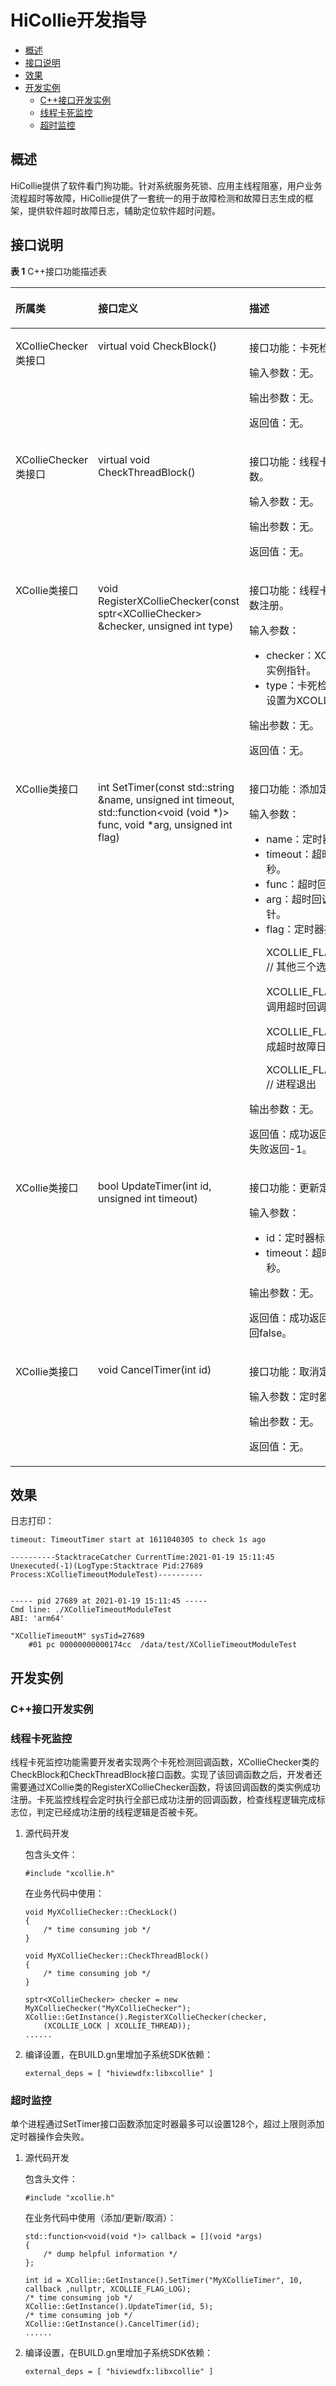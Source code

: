 # HiCollie开发指导<a name="ZH-CN_TOPIC_0000001231255509"></a>

-   [概述](#section3432134085116)
-   [接口说明](#section139261151145116)
-   [效果](#section1589120102458)
-   [开发实例](#section13905646534)
    -   [C++接口开发实例](#section9797199145316)
    -   [线程卡死监控](#section1734221332)
    -   [超时监控](#section2186947140)


## 概述<a name="section3432134085116"></a>

HiCollie提供了软件看门狗功能。针对系统服务死锁、应用主线程阻塞，用户业务流程超时等故障，HiCollie提供了一套统一的用于故障检测和故障日志生成的框架，提供软件超时故障日志，辅助定位软件超时问题。

## 接口说明<a name="section139261151145116"></a>

**表 1**  C++接口功能描述表

<a name="table19452225011"></a>
<table><thead align="left"><tr id="row1517803543518"><th class="cellrowborder" valign="top" width="19.698030196980305%" id="mcps1.2.4.1.1"><p id="p484763319529"><a name="p484763319529"></a><a name="p484763319529"></a>所属类</p>
</th>
<th class="cellrowborder" valign="top" width="35.82641735826417%" id="mcps1.2.4.1.2"><p id="p1684719339523"><a name="p1684719339523"></a><a name="p1684719339523"></a>接口定义</p>
</th>
<th class="cellrowborder" valign="top" width="44.47555244475552%" id="mcps1.2.4.1.3"><p id="p284773315220"><a name="p284773315220"></a><a name="p284773315220"></a>描述</p>
</th>
</tr>
</thead>
<tbody><tr id="row1361184632117"><td class="cellrowborder" valign="top" width="19.698030196980305%" headers="mcps1.2.4.1.1 "><p id="p6700155032113"><a name="p6700155032113"></a><a name="p6700155032113"></a>XCollieChecker类接口</p>
</td>
<td class="cellrowborder" valign="top" width="35.82641735826417%" headers="mcps1.2.4.1.2 "><p id="p18699115019217"><a name="p18699115019217"></a><a name="p18699115019217"></a>virtual void CheckBlock()</p>
</td>
<td class="cellrowborder" valign="top" width="44.47555244475552%" headers="mcps1.2.4.1.3 "><p id="p18700175062115"><a name="p18700175062115"></a><a name="p18700175062115"></a>接口功能：卡死检测回调函数。</p>
<p id="p13700125012216"><a name="p13700125012216"></a><a name="p13700125012216"></a>输入参数：无。</p>
<p id="p13700650162114"><a name="p13700650162114"></a><a name="p13700650162114"></a>输出参数：无。</p>
<p id="p3700850192115"><a name="p3700850192115"></a><a name="p3700850192115"></a>返回值：无。</p>
</td>
</tr>
<tr id="row8945182185017"><td class="cellrowborder" valign="top" width="19.698030196980305%" headers="mcps1.2.4.1.1 "><p id="p79451227506"><a name="p79451227506"></a><a name="p79451227506"></a>XCollieChecker类接口</p>
</td>
<td class="cellrowborder" valign="top" width="35.82641735826417%" headers="mcps1.2.4.1.2 "><p id="p647534064612"><a name="p647534064612"></a><a name="p647534064612"></a>virtual void CheckThreadBlock()</p>
</td>
<td class="cellrowborder" valign="top" width="44.47555244475552%" headers="mcps1.2.4.1.3 "><p id="p127630177475"><a name="p127630177475"></a><a name="p127630177475"></a>接口功能：线程卡死检测回调函数。</p>
<p id="p18763111794719"><a name="p18763111794719"></a><a name="p18763111794719"></a>输入参数：无。</p>
<p id="p87631176478"><a name="p87631176478"></a><a name="p87631176478"></a>输出参数：无。</p>
<p id="p3764111718473"><a name="p3764111718473"></a><a name="p3764111718473"></a>返回值：无。</p>
</td>
</tr>
<tr id="row149924222486"><td class="cellrowborder" valign="top" width="19.698030196980305%" headers="mcps1.2.4.1.1 "><p id="p11643173114810"><a name="p11643173114810"></a><a name="p11643173114810"></a>XCollie类接口</p>
</td>
<td class="cellrowborder" valign="top" width="35.82641735826417%" headers="mcps1.2.4.1.2 "><p id="p16289114074812"><a name="p16289114074812"></a><a name="p16289114074812"></a>void RegisterXCollieChecker(const sptr&lt;XCollieChecker&gt; &amp;checker, unsigned int type)</p>
</td>
<td class="cellrowborder" valign="top" width="44.47555244475552%" headers="mcps1.2.4.1.3 "><p id="p186437319482"><a name="p186437319482"></a><a name="p186437319482"></a>接口功能：线程卡死检测回调函数注册。</p>
<p id="p112011591133"><a name="p112011591133"></a><a name="p112011591133"></a>输入参数：</p>
<a name="ul7783192181413"></a><a name="ul7783192181413"></a><ul id="ul7783192181413"><li>checker：XCollieChecker实例指针。</li><li>type：卡死检测类型，取值设置为XCOLLIE_THREAD。</li></ul>
<p id="p166439314482"><a name="p166439314482"></a><a name="p166439314482"></a>输出参数：无。</p>
<p id="p564393112485"><a name="p564393112485"></a><a name="p564393112485"></a>返回值：无。</p>
</td>
</tr>
<tr id="row594519275012"><td class="cellrowborder" valign="top" width="19.698030196980305%" headers="mcps1.2.4.1.1 "><p id="p294512211505"><a name="p294512211505"></a><a name="p294512211505"></a>XCollie类接口</p>
</td>
<td class="cellrowborder" valign="top" width="35.82641735826417%" headers="mcps1.2.4.1.2 "><p id="p81561310145215"><a name="p81561310145215"></a><a name="p81561310145215"></a>int SetTimer(const std::string &amp;name, unsigned int timeout, std::function&lt;void (void *)&gt; func, void *arg, unsigned int flag)</p>
</td>
<td class="cellrowborder" valign="top" width="44.47555244475552%" headers="mcps1.2.4.1.3 "><p id="p174279246538"><a name="p174279246538"></a><a name="p174279246538"></a>接口功能：添加定时器。</p>
<p id="p1998141221410"><a name="p1998141221410"></a><a name="p1998141221410"></a>输入参数：</p>
<a name="ul845512153147"></a><a name="ul845512153147"></a><ul id="ul845512153147"><li>name：定时器名称。</li><li>timeout：超时时间，单位为秒。</li><li>func：超时回调函数。</li><li>arg：超时回调函数参数指针。</li><li>flag：定时器操作类型。<p id="p1242762435310"><a name="p1242762435310"></a><a name="p1242762435310"></a>XCOLLIE_FLAG_DEFAULT  // 其他三个选项功能之和</p>
<p id="p1542712435312"><a name="p1542712435312"></a><a name="p1542712435312"></a>XCOLLIE_FLAG_NOOP // 仅调用超时回调函数</p>
<p id="p15427112416531"><a name="p15427112416531"></a><a name="p15427112416531"></a>XCOLLIE_FLAG_LOG //  生成超时故障日志</p>
<p id="p242762455314"><a name="p242762455314"></a><a name="p242762455314"></a>XCOLLIE_FLAG_RECOVERY //  进程退出</p>
</li></ul>
<p id="p15427102445311"><a name="p15427102445311"></a><a name="p15427102445311"></a>输出参数：无。</p>
<p id="p144271424155316"><a name="p144271424155316"></a><a name="p144271424155316"></a>返回值：成功返回定时器标识，失败返回-1。</p>
</td>
</tr>
<tr id="row1294692165010"><td class="cellrowborder" valign="top" width="19.698030196980305%" headers="mcps1.2.4.1.1 "><p id="p19461929506"><a name="p19461929506"></a><a name="p19461929506"></a>XCollie类接口</p>
</td>
<td class="cellrowborder" valign="top" width="35.82641735826417%" headers="mcps1.2.4.1.2 "><p id="p119467215012"><a name="p119467215012"></a><a name="p119467215012"></a>bool UpdateTimer(int id, unsigned int timeout)</p>
</td>
<td class="cellrowborder" valign="top" width="44.47555244475552%" headers="mcps1.2.4.1.3 "><p id="p3831253185713"><a name="p3831253185713"></a><a name="p3831253185713"></a>接口功能：更新定时器。</p>
<p id="p10649172815148"><a name="p10649172815148"></a><a name="p10649172815148"></a>输入参数：</p>
<a name="ul1628783221411"></a><a name="ul1628783221411"></a><ul id="ul1628783221411"><li>id：定时器标识。</li><li>timeout：超时时间，单位为秒。</li></ul>
<p id="p11831115375719"><a name="p11831115375719"></a><a name="p11831115375719"></a>输出参数：无。</p>
<p id="p38311853105716"><a name="p38311853105716"></a><a name="p38311853105716"></a>返回值：成功返回true，失败返回false。</p>
</td>
</tr>
<tr id="row594682175013"><td class="cellrowborder" valign="top" width="19.698030196980305%" headers="mcps1.2.4.1.1 "><p id="p194614212504"><a name="p194614212504"></a><a name="p194614212504"></a>XCollie类接口</p>
</td>
<td class="cellrowborder" valign="top" width="35.82641735826417%" headers="mcps1.2.4.1.2 "><p id="p1435552713588"><a name="p1435552713588"></a><a name="p1435552713588"></a>void CancelTimer(int id)</p>
</td>
<td class="cellrowborder" valign="top" width="44.47555244475552%" headers="mcps1.2.4.1.3 "><p id="p06791131580"><a name="p06791131580"></a><a name="p06791131580"></a>接口功能：取消定时器。</p>
<p id="p868013165815"><a name="p868013165815"></a><a name="p868013165815"></a>输入参数：定时器标识。</p>
<p id="p12680537587"><a name="p12680537587"></a><a name="p12680537587"></a>输出参数：无。</p>
<p id="p768015317586"><a name="p768015317586"></a><a name="p768015317586"></a>返回值：无。</p>
</td>
</tr>
</tbody>
</table>

## 效果<a name="section1589120102458"></a>

日志打印：

```
timeout: TimeoutTimer start at 1611040305 to check 1s ago

----------StacktraceCatcher CurrentTime:2021-01-19 15:11:45 Unexecuted(-1)(LogType:Stacktrace Pid:27689 Process:XCollieTimeoutModuleTest)----------


----- pid 27689 at 2021-01-19 15:11:45 -----
Cmd line: ./XCollieTimeoutModuleTest
ABI: 'arm64'

"XCollieTimeoutM" sysTid=27689
    #01 pc 00000000000174cc  /data/test/XCollieTimeoutModuleTest
```

## 开发实例<a name="section13905646534"></a>

### C++接口开发实例<a name="section9797199145316"></a>

### 线程卡死监控<a name="section1734221332"></a>

线程卡死监控功能需要开发者实现两个卡死检测回调函数，XCollieChecker类的CheckBlock和CheckThreadBlock接口函数。实现了该回调函数之后，开发者还需要通过XCollie类的RegisterXCollieChecker函数，将该回调函数的类实例成功注册。卡死监控线程会定时执行全部已成功注册的回调函数，检查线程逻辑完成标志位，判定已经成功注册的线程逻辑是否被卡死。

1.  源代码开发

    包含头文件：

    ```
    #include "xcollie.h"
    ```

    在业务代码中使用：

    ```
    void MyXCollieChecker::CheckLock()
    {
        /* time consuming job */
    }
    
    void MyXCollieChecker::CheckThreadBlock()
    {
        /* time consuming job */
    }
    
    sptr<XCollieChecker> checker = new MyXCollieChecker("MyXCollieChecker");
    XCollie::GetInstance().RegisterXCollieChecker(checker, 
        (XCOLLIE_LOCK | XCOLLIE_THREAD));
    ......
    ```

2.  编译设置，在BUILD.gn里增加子系统SDK依赖：

    ```
    external_deps = [ "hiviewdfx:libxcollie" ]
    ```


### 超时监控<a name="section2186947140"></a>

单个进程通过SetTimer接口函数添加定时器最多可以设置128个，超过上限则添加定时器操作会失败。

1.  源代码开发

    包含头文件：

    ```
    #include "xcollie.h"
    ```

    在业务代码中使用（添加/更新/取消）：

    ```
    std::function<void(void *)> callback = [](void *args)
    {
        /* dump helpful information */
    };
    
    int id = XCollie::GetInstance().SetTimer("MyXCollieTimer", 10, callback ,nullptr, XCOLLIE_FLAG_LOG);
    /* time consuming job */
    XCollie::GetInstance().UpdateTimer(id, 5);
    /* time consuming job */
    XCollie::GetInstance().CancelTimer(id);
    ......
    ```

2.  编译设置，在BUILD.gn里增加子系统SDK依赖：

    ```
    external_deps = [ "hiviewdfx:libxcollie" ]
    ```


